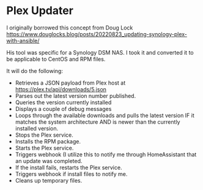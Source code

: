 <html>
<body>

<H1>Plex Updater</H1>

I originally borrowed this concept from Doug Lock
https://www.douglocks.blog/posts/20220823_updating-synology-plex-with-ansible/

His tool was specific for a Synology DSM NAS.  I took it and converted it to be applicable to CentOS and RPM files.

It will do the following:
<ul>
	<li>Retrieves a JSON payload from Plex host at <a href='https://plex.tv/api/downloads/5.json'>https://plex.tv/api/downloads/5.json</a></li>
	<li>Parses out the latest version number published.</li>
	<li>Queries the version currently installed</li>
	<li>Displays a couple of debug messages</li>
	<li>Loops through the available downloads and pulls the latest version IF it matches the system architecture AND is newer than the currently installed version.</li>
	<li>Stops the Plex service.</li>
	<li>Installs the RPM package.</li>
	<li>Starts the Plex service.</li>
	<li>Triggers webhook (I utilize this to notify me through HomeAssistant that an update was completed.</li>
	<li>If the install fails, restarts the Plex service.</li>
	<li>Triggers webhook if install files to notify me.</li>
	<li>Cleans up temporary files.</li>
</ul>
</body>
</html>